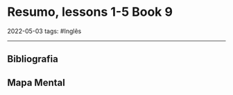 # Resumo, lessons 1-5 Book 9
2022-05-03
tags: #Inglês 


-----------------------------------------------
## Bibliografia
## Mapa Mental